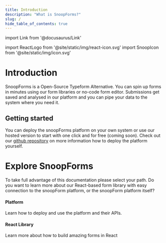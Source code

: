 ```yaml
---
title: Introduction
description: "What is SnoopForms?"
slug: /
hide_table_of_contents: true
---
```


import Link from '@docusaurus/Link'

import ReactLogo from '@site/static/img/react-icon.svg'
import SnoopIcon from '@site/static/img/icon.svg'

# Introduction

SnoopForms is a Open-Source Typeform Alternative. You can spin up forms in minutes using our form libraries or no-code form editor. Submissions get saved and analysed in our platform and you can pipe your data to the system where you need it.

## Getting started

You can deploy the snoopForms platform on your own system or use our hosted version to start with one click and for free (coming soon).
Check out our [github repository](https://github.com/snoopForms/snoopforms) on more information how to deploy the platform yourself.

# Explore SnoopForms

To take full advantage of this documentation please select your path. Do you want to learn more about our React-based form library with easy connection to the snoopForm platform, or the snoopForm platform itself?

<div class="container" style={{ padding: 0 }}>
  <div class="row is-multiline">
     <div class="col col--6">
        <Link class="card" to="/platform/introduction">
          <div class="card__body" style={{ display: 'flex', gap: 30, alignItems: 'center' }}>
              <SnoopIcon width="40" alt="React" style={{ display: 'block', maxHeight: 40 }} />
                <div>
                    <h4>Platform</h4>
                    <p>Learn how to deploy and use the platform and their APIs.</p>
                </div>
          </div>
        </Link>
      </div>
    <div class="col col--6">
        <Link class="card" to="/libraries/react/introduction">
          <div class="card__body" style={{ display: 'flex', gap: 30, alignItems: 'center' }}>
              <ReactLogo width="40" alt="React" style={{ display: 'block', maxHeight: 40 }} />
                <div>
                    <h4>React Library</h4>
                    <p>Learn more about how to build amazing forms in React</p>
                </div>
          </div>
        </Link>
      </div>

  </div>
</div>
